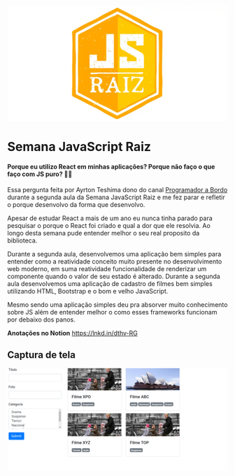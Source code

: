 ![](./images/js-raiz.webp)

# Semana JavaScript Raiz

#### Porque eu utilizo React em minhas aplicações? Porque não faço o que faço com JS puro? 🤔🤔

Essa pergunta feita por Ayrton Teshima dono do canal [Programador a Bordo](https://www.youtube.com/c/ProgramadoraBordo/featured) durante a segunda aula da Semana JavaScript Raiz e me fez parar e refletir o porque desenvolvo da forma que desenvolvo.

Apesar de estudar React a mais de um ano eu nunca tinha parado para pesquisar o porque o React foi criado e qual a dor que ele resolvia. Ao longo desta semana pude entender melhor o seu real proposito da biblioteca.

Durante a segunda aula, desenvolvemos uma aplicação bem simples para entender como a reatividade conceito muito presente no desenvolvimento web moderno, em suma reatividade funcionalidade de renderizar um componente quando o valor de seu estado é alterado. Durante a segunda aula desenvolvemos uma aplicação de cadastro de filmes bem simples utilizando HTML, Bootstrap e o bom e velho JavaScript.

Mesmo sendo uma aplicação simples deu pra absorver muito conhecimento sobre JS além de entender melhor o como esses frameworks funcionam por debaixo dos panos.

**Anotações no Notion**
https://lnkd.in/dthv-RG

## Captura de tela

<center>
<img src="./images/app.png">
</center>
